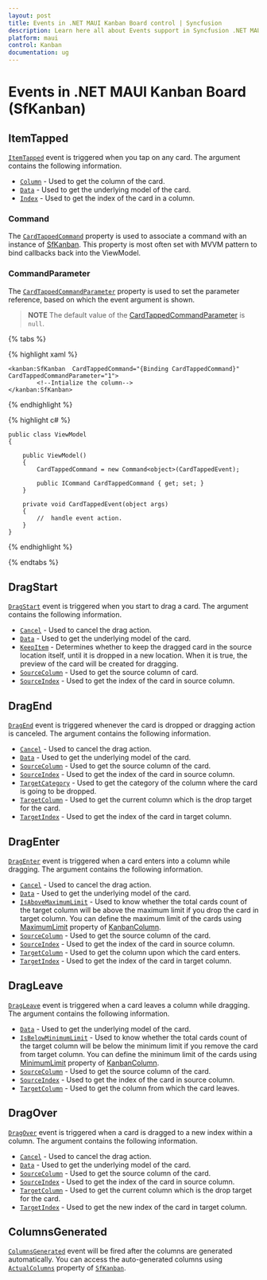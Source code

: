 ```yaml
---
layout: post
title: Events in .NET MAUI Kanban Board control | Syncfusion
description: Learn here all about Events support in Syncfusion .NET MAUI Kanban Board (SfKanban) control, its elements and more.
platform: maui
control: Kanban
documentation: ug
---
```


# Events in .NET MAUI Kanban Board (SfKanban)

## ItemTapped

[`ItemTapped`]() event is triggered when you tap on any card. The argument contains the following information.

* [`Column`]() - Used to get the column of the card.
* [`Data`]() - Used to get the underlying model of the card.
* [`Index`]() - Used to get the index of the card in a column.

### Command

The [`CardTappedCommand`]() property is used to associate a command with an instance of [SfKanban](). This property is most often set with MVVM pattern to bind callbacks back into the ViewModel.

### CommandParameter

The [`CardTappedCommandParameter`]() property is used to set the parameter reference, based on which the event argument is shown.

>**NOTE**
The default value of the [CardTappedCommandParameter]() is `null`.

{% tabs %}

{% highlight xaml %}

    <kanban:SfKanban  CardTappedCommand="{Binding CardTappedCommand}" CardTappedCommandParameter="1">
            <!--Intialize the column-->
    </kanban:SfKanban>

{% endhighlight %}

{% highlight c# %}

    public class ViewModel
    {

        public ViewModel()
        {
            CardTappedCommand = new Command<object>(CardTappedEvent);

            public ICommand CardTappedCommand { get; set; }
        }

        private void CardTappedEvent(object args)
        {
            //  handle event action.
        }
    }
{% endhighlight %}

{% endtabs %}

## DragStart

[`DragStart`]() event is triggered when you start to drag a card. The argument contains the following information.

* [`Cancel`]() - Used to cancel the drag action.
* [`Data`]() - Used to get the underlying model of the card.
* [`KeepItem`]() - Determines whether to keep the dragged card in the source location itself, until it is dropped in a new location. When it is true, the preview of the card will be created for dragging.
* [`SourceColumn`]() - Used to get the source column of card.
* [`SourceIndex`]() - Used to get the index of the card in source column.   

## DragEnd  

[`DragEnd`]() event is triggered whenever the card is dropped or dragging action is canceled. The argument contains the following information.

* [`Cancel`]() - Used to cancel the drag action.
* [`Data`]() - Used to get the underlying model of the card.
* [`SourceColumn`]() - Used to get the source column of the card.
* [`SourceIndex`]() - Used to get the index of the card in source column.
* [`TargetCategory`]() - Used to get the category of the column where the card is going to be dropped.
* [`TargetColumn`]() - Used to get the current column which is the drop target for the card.
* [`TargetIndex`]() - Used to get the index of the card in target column.

## DragEnter 

[`DragEnter`]() event is triggered when a card enters into a column while dragging. The argument contains the following information.

* [`Cancel`]() - Used to cancel the drag action.
* [`Data`]() - Used to get the underlying model of the card.
* [`IsAboveMaximumLimit`]() - Used to know whether the total cards count of the target column will be above the maximum limit if you drop the card in target column. You can define the maximum limit of the cards using [MaximumLimit]() property of [KanbanColumn](). 
* [`SourceColumn`]() - Used to get the source column of the card.
* [`SourceIndex`]() - Used to get the index of the card in source column.
* [`TargetColumn`]() - Used to get the column upon which the card enters.
* [`TargetIndex`]() - Used to get the index of the card in target column.

## DragLeave 

[`DragLeave`]() event is triggered when a card leaves a column while dragging. The argument contains the following information.

* [`Data`]() - Used to get the underlying model of the card.
* [`IsBelowMinimumLimit`]() - Used to know whether the total cards count of the target column will be below the minimum limit if you remove the card from target column. You can define the minimum limit of the cards using [MinimumLimit]() property of [KanbanColumn]().
* [`SourceColumn`]() - Used to get the source column of the card.
* [`SourceIndex`]() - Used to get the index of the card in source column.
* [`TargetColumn`]() - Used to get the column from which the card leaves.

## DragOver

[`DragOver`]() event is triggered when a card is dragged to a new index within a column. The argument contains the following information.

* [`Cancel`]() - Used to cancel the drag action.
* [`Data`]() - Used to get the underlying model of the card.
* [`SourceColumn`]() - Used to get the source column of the card.
* [`SourceIndex`]() - Used to get the index of the card in source column.
* [`TargetColumn`]() - Used to get the current column which is the drop target for the card.
* [`TargetIndex`]() - Used to get the new index of the card in target column.

## ColumnsGenerated 

[`ColumnsGenerated`]() event will be fired after the columns are generated automatically. You can access the auto-generated columns using [`ActualColumns`]() property of [`SfKanban`]().
